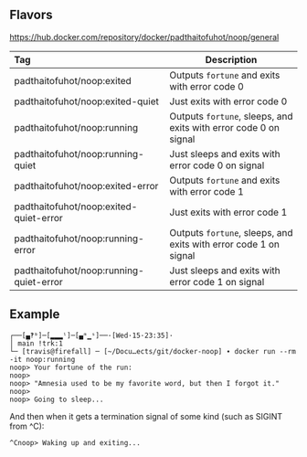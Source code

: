 ## Flavors
https://hub.docker.com/repository/docker/padthaitofuhot/noop/general

| **Tag**                                 | **Description**                                                  | 
|:----------------------------------------|------------------------------------------------------------------|
| padthaitofuhot/noop:exited              | Outputs `fortune` and exits with error code 0                    |
| padthaitofuhot/noop:exited-quiet        | Just exits with error code 0                                     |
| padthaitofuhot/noop:running             | Outputs `fortune`, sleeps, and exits with error code 0 on signal |
| padthaitofuhot/noop:running-quiet       | Just sleeps and exits with error code 0 on signal                |
| padthaitofuhot/noop:exited-error        | Outputs `fortune` and exits with error code 1                    |
| padthaitofuhot/noop:exited-quiet-error  | Just exits with error code 1                                     |
| padthaitofuhot/noop:running-error       | Outputs `fortune`, sleeps, and exits with error code 1 on signal |
| padthaitofuhot/noop:running-quiet-error | Just sleeps and exits with error code 1 on signal                |

## Example
```
┌──[▄‽ᵇ]─[▂▂▂ˡ]─[▄ᵐ▁ˢ]──·[Wed·15·23:35]·
│ main !trk:1 
└─ [travis@firefall] ─ [~/Docu…ects/git/docker-noop] ∙ docker run --rm -it noop:running
noop> Your fortune of the run:
noop> 
noop> "Amnesia used to be my favorite word, but then I forgot it."
noop> 
noop> Going to sleep...
```
And then when it gets a termination signal of some kind (such as SIGINT from ^C):
```
^Cnoop> Waking up and exiting...
```
